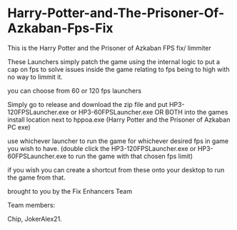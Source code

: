 # Harry-Potter-and-The-Prisoner-Of-Azkaban-Fps-Fix
This is the Harry Potter and the Prisoner of Azkaban FPS fix/ limmiter

These Launchers simply patch the game using the internal logic to put a cap on fps to solve issues inside the game relating to fps being to high with no way to limmit it.

you can choose from 60 or 120 fps launchers 

Simply go to release and download the zip file and put HP3-120FPSLauncher.exe or HP3-60FPSLauncher.exe OR BOTH into the games install location next to hppoa.exe (Harry Potter and the Prisoner of Azkaban PC exe) 

use whichever launcher to run the game for whichever desired fps in game you wish to have. (double click the HP3-120FPSLauncher.exe or HP3-60FPSLauncher.exe to run the game with that chosen fps limit)

if you wish you can create a shortcut from these onto your desktop to run the game from that.

brought to you by the Fix Enhancers Team 

Team members: 

Chip, JokerAlex21.
